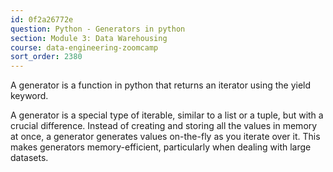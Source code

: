 ```yaml
---
id: 0f2a26772e
question: Python - Generators in python
section: Module 3: Data Warehousing
course: data-engineering-zoomcamp
sort_order: 2380
---
```


A generator is a function in python that returns an iterator using the yield keyword.

A generator is a special type of iterable, similar to a list or a tuple, but with a crucial difference. Instead of creating and storing all the values in memory at once, a generator generates values on-the-fly as you iterate over it. This makes generators memory-efficient, particularly when dealing with large datasets.

